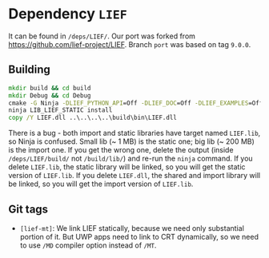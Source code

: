 # Dependency `LIEF`

It can be found in `/deps/LIEF/`.
Our port was forked from <https://github.com/lief-project/LIEF>.
Branch `port` was based on tag `9.0.0`.

## Building

```cmd
mkdir build && cd build
mkdir Debug && cd Debug
cmake -G Ninja -DLIEF_PYTHON_API=Off -DLIEF_DOC=Off -DLIEF_EXAMPLES=Off -DCMAKE_BUILD_TYPE=Debug -DCMAKE_INSTALL_PREFIX=..\..\..\..\build ..\..
ninja LIB_LIEF_STATIC install
copy /Y LIEF.dll ..\..\..\..\build\bin\LIEF.dll
```

There is a bug - both import and static libraries have target named `LIEF.lib`, so Ninja is confused.
Small lib (~ 1 MB) is the static one; big lib (~ 200 MB) is the import one.
If you get the wrong one, delete the output (inside `/deps/LIEF/build/` not `/build/lib/`) and re-run the `ninja` command.
If you delete `LIEF.lib`, the static library will be linked, so you will get the static version of `LIEF.lib`.
If you delete `LIEF.dll`, the shared and import library will be linked, so you will get the import version of `LIEF.lib`.

## Git tags

- `[lief-mt]`: We link LIEF statically, because we need only substantial portion of it.
  But UWP apps need to link to CRT dynamically, so we need to use `/MD` compiler option instead of `/MT`.
